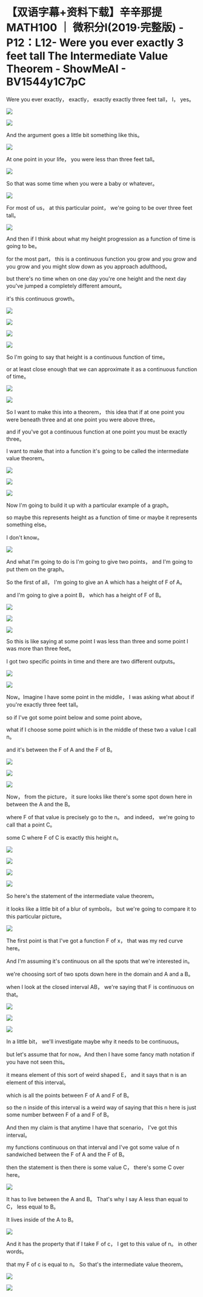 # 【双语字幕+资料下载】辛辛那提 MATH100 ｜ 微积分Ⅰ(2019·完整版) - P12：L12- Were you ever exactly 3 feet tall The Intermediate Value Theorem - ShowMeAI - BV1544y1C7pC

Were you ever exactly， exactly， exactly exactly three feet tall， I， yes。



![](img/a3f550248f4f4b50a2320c66c9d5410c_1.png)

![](img/a3f550248f4f4b50a2320c66c9d5410c_2.png)

And the argument goes a little bit something like this。



![](img/a3f550248f4f4b50a2320c66c9d5410c_4.png)

At one point in your life， you were less than three feet tall。



![](img/a3f550248f4f4b50a2320c66c9d5410c_6.png)

So that was some time when you were a baby or whatever。



![](img/a3f550248f4f4b50a2320c66c9d5410c_8.png)

For most of us， at this particular point， we're going to be over three feet tall。



![](img/a3f550248f4f4b50a2320c66c9d5410c_10.png)

And then if I think about what my height progression as a function of time is going to be。

 for the most part， this is a continuous function you grow and you grow and you grow and you might slow down as you approach adulthood。

 but there's no time when on one day you're one height and the next day you've jumped a completely different amount。

 it's this continuous growth。

![](img/a3f550248f4f4b50a2320c66c9d5410c_12.png)

![](img/a3f550248f4f4b50a2320c66c9d5410c_13.png)

![](img/a3f550248f4f4b50a2320c66c9d5410c_14.png)

![](img/a3f550248f4f4b50a2320c66c9d5410c_15.png)

So I'm going to say that height is a continuous function of time。

 or at least close enough that we can approximate it as a continuous function of time。



![](img/a3f550248f4f4b50a2320c66c9d5410c_17.png)

![](img/a3f550248f4f4b50a2320c66c9d5410c_18.png)

So I want to make this into a theorem， this idea that if at one point you were beneath three and at one point you were above three。

 and if you've got a continuous function at one point you must be exactly three。

 I want to make that into a function it's going to be called the intermediate value theorem。



![](img/a3f550248f4f4b50a2320c66c9d5410c_20.png)

![](img/a3f550248f4f4b50a2320c66c9d5410c_21.png)

![](img/a3f550248f4f4b50a2320c66c9d5410c_22.png)

Now I'm going to build it up with a particular example of a graph。

 so maybe this represents height as a function of time or maybe it represents something else。

 I don't know。

![](img/a3f550248f4f4b50a2320c66c9d5410c_24.png)

And what I'm going to do is I'm going to give two points， and I'm going to put them on the graph。

 So the first of all， I'm going to give an A which has a height of F of A。

 and I'm going to give a point B， which has a height of F of B。



![](img/a3f550248f4f4b50a2320c66c9d5410c_26.png)

![](img/a3f550248f4f4b50a2320c66c9d5410c_27.png)

![](img/a3f550248f4f4b50a2320c66c9d5410c_28.png)

So this is like saying at some point I was less than three and some point I was more than three feet。

 I got two specific points in time and there are two different outputs。



![](img/a3f550248f4f4b50a2320c66c9d5410c_30.png)

![](img/a3f550248f4f4b50a2320c66c9d5410c_31.png)

Now。Imagine I have some point in the middle， I was asking what about if you're exactly three feet tall。

 so if I've got some point below and some point above。

 what if I choose some point which is in the middle of these two a value I call n。

 and it's between the F of A and the F of B。

![](img/a3f550248f4f4b50a2320c66c9d5410c_33.png)

![](img/a3f550248f4f4b50a2320c66c9d5410c_34.png)

![](img/a3f550248f4f4b50a2320c66c9d5410c_35.png)

Now， from the picture， it sure looks like there's some spot down here in between the A and the B。

 where F of that value is precisely go to the n。 and indeed， we're going to call that a point C。

 some C where F of C is exactly this height n。

![](img/a3f550248f4f4b50a2320c66c9d5410c_37.png)

![](img/a3f550248f4f4b50a2320c66c9d5410c_38.png)

![](img/a3f550248f4f4b50a2320c66c9d5410c_39.png)

![](img/a3f550248f4f4b50a2320c66c9d5410c_40.png)

So here's the statement of the intermediate value theorem。

 it looks like a little bit of a blur of symbols， but we're going to compare it to this particular picture。



![](img/a3f550248f4f4b50a2320c66c9d5410c_42.png)

The first point is that I've got a function F of x， that was my red curve here。

And I'm assuming it's continuous on all the spots that we're interested in。

 we're choosing sort of two spots down here in the domain and A and a B。

 when I look at the closed interval AB， we're saying that F is continuous on that。



![](img/a3f550248f4f4b50a2320c66c9d5410c_44.png)

![](img/a3f550248f4f4b50a2320c66c9d5410c_45.png)

![](img/a3f550248f4f4b50a2320c66c9d5410c_46.png)

In a little bit， we'll investigate maybe why it needs to be continuous。

 but let's assume that for now。And then I have some fancy math notation if you have not seen this。

 it means element of this sort of weird shaped E， and it says that n is an element of this interval。

 which is all the points between F of A and F of B。

 so the n inside of this interval is a weird way of saying that this n here is just some number between F of a and F of B。

And then my claim is that anytime I have that scenario， I've got this interval。

 my functions continuous on that interval and I've got some value of n sandwiched between the F of A and the F of B。

 then the statement is then there is some value C， there's some C over here。



![](img/a3f550248f4f4b50a2320c66c9d5410c_48.png)

It has to live between the A and B。 That's why I say A less than equal to C， less equal to B。

 It lives inside of the A to B。

![](img/a3f550248f4f4b50a2320c66c9d5410c_50.png)

And it has the property that if I take F of c， I get to this value of n。 in other words。

 that my F of c is equal to n。 So that's the intermediate value theorem。



![](img/a3f550248f4f4b50a2320c66c9d5410c_52.png)

![](img/a3f550248f4f4b50a2320c66c9d5410c_53.png)